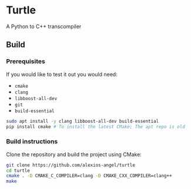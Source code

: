 # Turtle

A Python to C++ transcompiler

## Build
### Prerequisites
If you would like to test it out you would need:

 - `cmake`
 - `clang`
 - `libboost-all-dev`
 - `git`
 - `build-essential`

```Bash
sudo apt install -y clang libboost-all-dev build-essential
pip install cmake # To install the latest CMake; The apt repo is old
```

### Build instructions

Clone the repository and build the project using CMake:

```Bash
git clone https://github.com/alexios-angel/turtle
cd turtle
cmake . -D CMAKE_C_COMPILER=clang -D CMAKE_CXX_COMPILER=clang++
make
```
